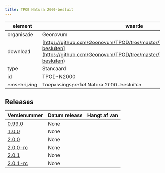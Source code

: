 ```yaml
---
title: TPOD Natura 2000-besluit
---
```


|element|waarde|
|-----|------|
| organisatie  |Geonovum|
| download  | [https://github.com/Geonovum/TPOD/tree/master/TPOD%20Natura%202000-besluiten](<https://github.com/Geonovum/TPOD/tree/master/TPOD%20Natura%202000-besluiten>)|
| type  |Standaard|
| id  |TPOD-N2000|
| omschrijving  |Toepassingsprofiel Natura 2000-besluiten|

## Releases

|Versienummer|Datum release|Hangt af van
|-------|-------|-----|
| [0.99.0](<https://github.com/Geonovum/TPOD/blob/master/TPOD Natura 2000-besluiten/TPOD Natura 2000-besluiten v0.99.0.pdf>)|None||
| [1.0.0](<https://github.com/Geonovum/TPOD/blob/master/TPOD Natura 2000-besluiten/TPOD Natura 2000-besluiten v1.0.0.pdf>)|None||
| [2.0.0](<https://github.com/Geonovum/TPOD/blob/master/TPOD Natura 2000-besluiten/TPOD_Natura_2000-besluiten_v2.0.0.pdf>)|None||
| [2.0.0-rc](<https://github.com/Geonovum/TPOD/blob/master/TPOD Natura 2000-besluiten/TPOD_Natura_2000-besluiten_v2.0.0-rc.pdf>)|None||
| [2.0.1](<https://github.com/Geonovum/TPOD/blob/master/TPOD Natura 2000-besluiten/TPOD_Natura_2000-besluiten_v2.0.1.pdf>)|None||
| [2.0.1-rc](<https://github.com/Geonovum/TPOD/blob/master/TPOD Natura 2000-besluiten/TPOD_Natura_2000-besluiten_v2.0.1-rc.pdf>)|None||

